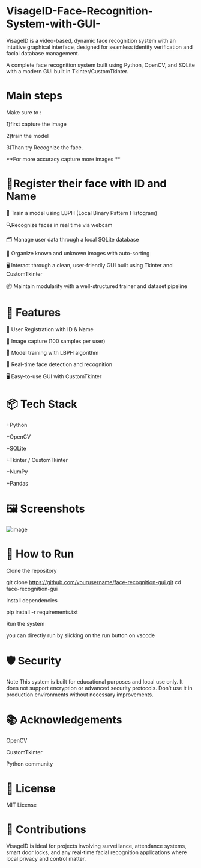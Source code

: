 
# VisageID-Face-Recognition-System-with-GUI-

VisageID is a video-based, dynamic face recognition system with an intuitive graphical interface, designed for seamless identity verification and facial database management. 

A complete face recognition system built using Python, OpenCV, and SQLite with a modern GUI built in Tkinter/CustomTkinter. 


# Main steps
Make sure to :

1)first capture the image 

2)train the model

3)Than try Recognize the face.

**For more accuracy capture more images **


# 🎥Register their face with ID and Name 

🧬 Train a model using LBPH (Local Binary Pattern Histogram) 

🔍Recognize faces in real time via webcam 

🗂 Manage user data through a local SQLite database 

📁 Organize known and unknown images with auto-sorting 

🖥️ Interact through a clean, user-friendly GUI built using Tkinter and CustomTkinter 

📦 Maintain modularity with a well-structured trainer and dataset pipeline


# 🚀 Features 

👤 User Registration with ID & Name 

📸 Image capture (100 samples per user) 

🧠 Model training with LBPH algorithm 

🎥 Real-time face detection and recognition 

🖥️ Easy-to-use GUI with CustomTkinter

# 📦 Tech Stack

+Python

+OpenCV

+SQLite

+Tkinter / CustomTkinter

+NumPy

+Pandas


# 🖼️ Screenshots

![image](https://github.com/user-attachments/assets/e9b37221-3ac9-4cd5-a908-04934cc3bf87)

# 🔧 How to Run

Clone the repository

git clone https://github.com/yourusername/face-recognition-gui.git cd face-recognition-gui

Install dependencies

pip install -r requirements.txt

Run the system

you can directly run by slicking on the run button on vscode


# 🛡️ Security 
Note This system is built for educational purposes and local use only. It does not support encryption or advanced security protocols. Don’t use it in production environments without necessary improvements.

# 📚 Acknowledgements

OpenCV 

CustomTkinter 

Python community

# 📜 License 

MIT License

# 👥 Contributions

 


VisageID is ideal for projects involving surveillance, attendance systems, smart door locks, and any real-time facial recognition applications where local privacy and control matter.
